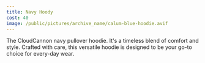 ```yaml
---
title: Navy Hoody
cost: 40
image: /public/pictures/archive_name/calum-blue-hoodie.avif
---
```


The CloudCannon navy pullover hoodie.
It's a timeless blend of comfort and style. Crafted with care,
this versatile hoodie is designed to be your go-to
choice for every-day wear.
